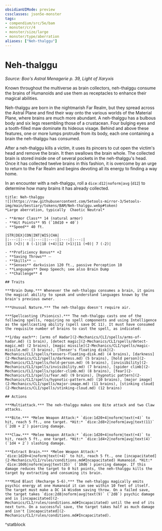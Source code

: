 ```yaml
---
obsidianUIMode: preview
cssclasses: json5e-monster
tags:
- compendium/src/5e/bam
- monster/cr/4
- monster/size/large
- monster/type/aberration
aliases: ["Neh-thalggu"]
---
```

# Neh-thalggu
*Source: Boo's Astral Menagerie p. 39, Light of Xaryxis*  

Known throughout the multiverse as brain collectors, neh-thalggu consume the brains of Humanoids and use them as receptacles to enhance their magical abilities.

Neh-thalggu are born in the nightmarish Far Realm, but they spread across the Astral Plane and find their way onto the various worlds of the Material Plane, where brains are much more abundant. A neh-thalggu has a bulbous body and six legs resembling those of a crustacean. Four bulging eyes and a tooth-filled maw dominate its hideous visage. Behind and above these features, one or more lumps protrude from its body, each one containing a brain the neh-thalggu has consumed.

After a neh-thalggu kills a victim, it uses its pincers to cut open the victim's head and remove the brain. It then swallows the brain whole. The collected brain is stored inside one of several pockets in the neh-thalggu's head. Once it has collected twelve brains in this fashion, it is overcome by an urge to return to the Far Realm and begins devoting all its energy to finding a way home.

In an encounter with a neh-thalggu, roll a `dice:d12|noform|avg` (`d12`) to determine how many brains it has already collected.

```ad-statblock
title: Neh-thalggu
![](https://raw.githubusercontent.com/5etools-mirror-3/5etools-img/main/bestiary/tokens/BAM/Neh-thalggu.webp#token)
*Large aberration, typically  Chaotic Neutral*

- **Armor Class** 14 (natural armor)
- **Hit Points** 95 (`10d10 + 40`)
- **Speed** 40 ft.

|STR|DEX|CON|INT|WIS|CHA|
|:---:|:---:|:---:|:---:|:---:|:---:|
|15 (+2)| 8 (-1)|18 (+4)|12 (+1)|11 (+0)| 7 (-2)|

- **Proficiency Bonus** +2
- **Saving Throws** ⏤
- **Skills** ⏤
- **Senses** darkvision 120 ft., passive Perception 10
- **Languages** Deep Speech; see also Brain Dump
- **Challenge** 4

## Traits

***Brain Dump.*** Whenever the neh-thalggu consumes a brain, it gains the magical ability to speak and understand languages known by the brain's previous owner.

***Unusual Nature.*** The neh-thalggu doesn't require air.

***Spellcasting (Psionics).*** The neh-thalggu casts one of the following spells, requiring no spell components and using Intelligence as the spellcasting ability (spell save DC 11). It must have consumed the requisite number of brains to cast the spell, as indicated:

**1/day each**: [arms of Hadar](2-Mechanics/CLI/spells/arms-of-hadar.md) (1 brain), [detect magic](2-Mechanics/CLI/spells/detect-magic.md) (2 brains), [magic missile](2-Mechanics/CLI/spells/magic-missile.md) (3 brains), [Tenser's floating disk](2-Mechanics/CLI/spells/tensers-floating-disk.md) (4 brains), [darkness](2-Mechanics/CLI/spells/darkness.md) (5 brains), [hold person](2-Mechanics/CLI/spells/hold-person.md) (6 brains), [invisibility](2-Mechanics/CLI/spells/invisibility.md) (7 brains), [spider climb](2-Mechanics/CLI/spells/spider-climb.md) (8 brains), [fear](2-Mechanics/CLI/spells/fear.md) (9 brains), [hypnotic pattern](2-Mechanics/CLI/spells/hypnotic-pattern.md) (10 brains), [major image](2-Mechanics/CLI/spells/major-image.md) (11 brains), [stinking cloud](2-Mechanics/CLI/spells/stinking-cloud.md) (12 brains)

## Actions

***Multiattack.*** The neh-thalggu makes one Bite attack and two Claw attacks.

***Bite.*** *Melee Weapon Attack:* `dice:1d20+4|noform|text(+4)` to hit, reach 5 ft., one target. *Hit:* `dice:2d8+2|noform|avg|text(11)` (`2d8 + 2`) piercing damage.

***Claw.*** *Melee Weapon Attack:* `dice:1d20+4|noform|text(+4)` to hit, reach 5 ft., one target. *Hit:* `dice:1d4+2|noform|avg|text(4)` (`1d4 + 2`) slashing damage.

***Extract Brain.*** *Melee Weapon Attack:* `dice:1d20+4|noform|text(+4)` to hit, reach 5 ft., one [incapacitated](2-Mechanics/CLI/rules/conditions.md#Incapacitated) Humanoid. *Hit:* `dice:10d6|noform|avg|text(35)` (`10d6`) piercing damage. If this damage reduces the target to 0 hit points, the neh-thalggu kills the target by extracting and consuming its brain.

***Mind Blast (Recharge 5-6).*** The neh-thalggu magically emits psychic energy at one Humanoid it can see within 10 feet of itself. The target must make a DC 14 Wisdom saving throw. On a failed save, the target takes `dice:2d8|noform|avg|text(9)` (`2d8`) psychic damage and is [incapacitated](2-Mechanics/CLI/rules/conditions.md#Incapacitated) until the end of its next turn. On a successful save, the target takes half as much damage and isn't [incapacitated](2-Mechanics/CLI/rules/conditions.md#Incapacitated).
```
^statblock